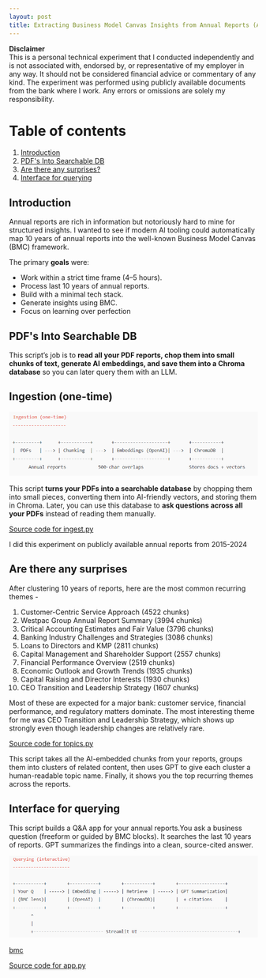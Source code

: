 ```yaml
---
layout: post
title: Extracting Business Model Canvas Insights from Annual Reports (A Weekend Experiment)
---
```


**Disclaimer**  
This is a personal technical experiment that I conducted independently and is not associated with, endorsed by, or representative of my employer in any way. It should not be considered financial advice or commentary of any kind. The experiment was performed using publicly available documents from the bank where I work. Any errors or omissions are solely my responsibility.

# Table of contents
1. [Introduction](#introduction)
2. [PDF's Into Searchable DB](#tech1)
3. [Are there any surprises?](#tech2)
4. [Interface for querying](#tech3)

## Introduction <a name="introduction"></a>
Annual reports are rich in information but notoriously hard to mine for structured insights. I wanted to see if modern AI tooling could automatically map 10 years of annual reports into the well-known Business Model Canvas (BMC) framework.

The primary **goals** were:
- Work within a strict time frame (4–5 hours).
- Process last 10 years of annual reports.
- Build with a minimal tech stack.
- Generate insights using BMC.
- Focus on learning over perfection

## PDF's Into Searchable DB <a name="tech1"></a>

This script’s job is to **read all your PDF reports, chop them into small chunks of text, generate AI embeddings, and save them into a Chroma database** so you can later query them with an LLM.

Ingestion (one-time)
--------------------
![ingest](https://raw.githubusercontent.com/sponug/sponug.github.io/master/images/ingestion.png)
   
This script **turns your PDFs into a searchable database** by chopping them into small pieces, converting them into AI-friendly vectors, and storing them in Chroma. Later, you can use this database to **ask questions across all your PDFs** instead of reading them manually.

[Source code for ingest.py](https://raw.githubusercontent.com/sponug/sponug.github.io/master/images/ingest.py) 

I did this experiment on publicly available annual reports from 2015-2024

## Are there any surprises <a name="tech2"></a>
After clustering 10 years of reports, here are the most common recurring themes -

1. Customer-Centric Service Approach (4522 chunks)
2. Westpac Group Annual Report Summary (3994 chunks)
3. Critical Accounting Estimates and Fair Value (3796 chunks)
4. Banking Industry Challenges and Strategies (3086 chunks)  
5. Loans to Directors and KMP (2811 chunks)
6. Capital Management and Shareholder Support (2557 chunks)  
7. Financial Performance Overview (2519 chunks)
8. Economic Outlook and Growth Trends (1935 chunks)
9. Capital Raising and Director Interests (1930 chunks)      
10. CEO Transition and Leadership Strategy (1607 chunks)
    
Most of these are expected for a major bank: customer service, financial performance, and regulatory matters dominate. The most interesting theme for me was CEO Transition and Leadership Strategy, which shows up strongly even though leadership changes are relatively rare.

[Source code for topics.py](https://raw.githubusercontent.com/sponug/sponug.github.io/master/images/topics.py)

This script takes all the AI-embedded chunks from your reports, groups them into clusters of related content, then uses GPT to give each cluster a human-readable topic name. Finally, it shows you the top recurring themes across the reports.

## Interface for querying <a name="tech3"></a>
This script builds a Q&A app for your annual reports.You ask a business question (freeform or guided by BMC blocks).
It searches the last 10 years of reports. GPT summarizes the findings into a clean, source-cited answer.

![query](https://raw.githubusercontent.com/sponug/sponug.github.io/master/images/query.png)

[bmc](https://raw.githubusercontent.com/sponug/sponug.github.io/master/images/bmc.png)



[Source code for app.py](https://raw.githubusercontent.com/sponug/sponug.github.io/master/images/app.py)

